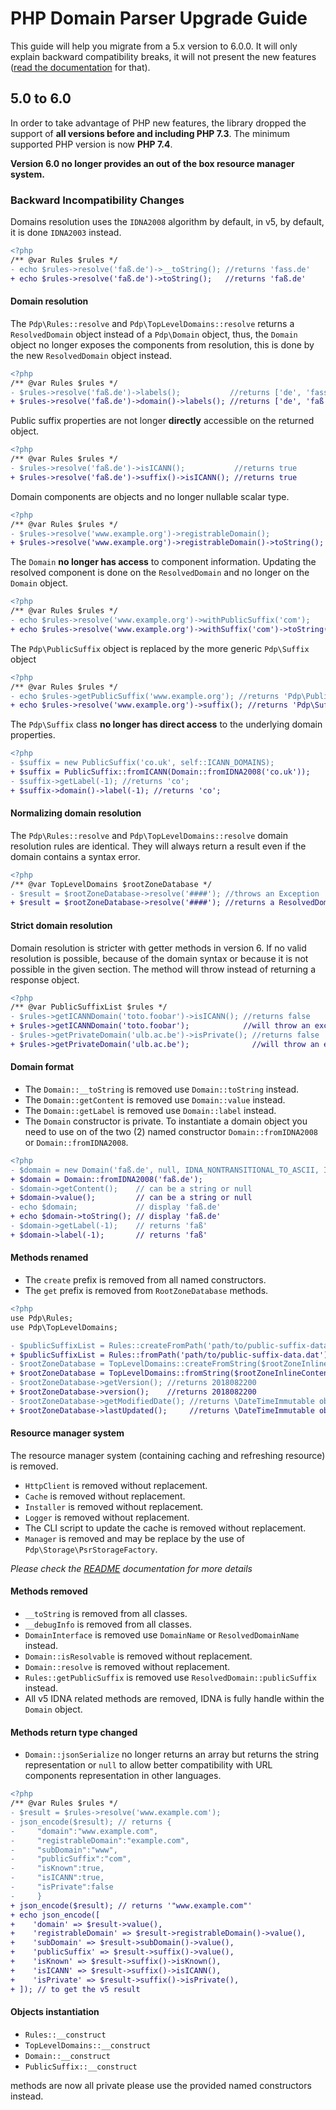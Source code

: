 # PHP Domain Parser Upgrade Guide

This guide will help you migrate from a 5.x version to 6.0.0. It will only 
explain backward compatibility breaks, it will not present the new features
([read the documentation](README.md) for that).

## 5.0 to 6.0

In order to take advantage of PHP new features, the library dropped the 
support of **all versions before and including PHP 7.3**. The minimum supported
PHP version is now **PHP 7.4**. 

**Version 6.0 no longer provides an out of the box resource manager system.**

### Backward Incompatibility Changes

Domains resolution uses the `IDNA2008` algorithm by default, in v5, 
by default, it is done `IDNA2003` instead.

```diff
<?php
/** @var Rules $rules */
- echo $rules->resolve('faß.de')->__toString(); //returns 'fass.de'
+ echo $rules->resolve('faß.de')->toString();   //returns 'faß.de'
```

#### Domain resolution

The `Pdp\Rules::resolve` and `Pdp\TopLevelDomains::resolve` returns a 
`ResolvedDomain` object instead of a `Pdp\Domain` object, thus, the `Domain` 
object no longer exposes the components from resolution, this is done by the 
new `ResolvedDomain` object instead.

```diff
<?php
/** @var Rules $rules */
- $rules->resolve('faß.de')->labels();           //returns ['de', 'fass']
+ $rules->resolve('faß.de')->domain()->labels(); //returns ['de', 'faß']
```

Public suffix properties are not longer **directly** accessible on the
returned object.

```diff
<?php
/** @var Rules $rules */
- $rules->resolve('faß.de')->isICANN();           //returns true
+ $rules->resolve('faß.de')->suffix()->isICANN(); //returns true
```

Domain components are objects and no longer nullable scalar type.

```diff
<?php
/** @var Rules $rules */
- $rules->resolve('www.example.org')->registrableDomain();             //returns 'example.org'
+ $rules->resolve('www.example.org')->registrableDomain()->toString(); //returns 'example.org'
```

The `Domain` **no longer has access** to component information. Updating
the resolved component is done on the `ResolvedDomain` and no longer on the
`Domain` object.

```diff
<?php
/** @var Rules $rules */
- echo $rules->resolve('www.example.org')->withPublicSuffix('com');       //returns 'example.com'
+ echo $rules->resolve('www.example.org')->withSuffix('com')->toString(); //returns 'example.com'
```

The `Pdp\PublicSuffix` object is replaced by the more generic `Pdp\Suffix` object

```diff
<?php
/** @var Rules $rules */
- echo $rules->getPublicSuffix('www.example.org'); //returns 'Pdp\PublicSuffix' instance
+ echo $rules->resolve('www.example.org')->suffix(); //returns 'Pdp\Suffix' instance
```

The `Pdp\Suffix` class **no longer has direct access** to the underlying domain properties.

```diff
<?php
- $suffix = new PublicSuffix('co.uk', self::ICANN_DOMAINS);
+ $suffix = PublicSuffix::fromICANN(Domain::fromIDNA2008('co.uk'));
- $suffix->getLabel(-1); //returns 'co';
+ $suffix->domain()->label(-1); //returns 'co';
```

#### Normalizing domain resolution

The `Pdp\Rules::resolve` and `Pdp\TopLevelDomains::resolve` domain resolution
rules are identical. They will always return a result even if the domain 
contains a syntax error. 

```diff
<?php
/** @var TopLevelDomains $rootZoneDatabase */
- $result = $rootZoneDatabase->resolve('####'); //throws an Exception
+ $result = $rootZoneDatabase->resolve('####'); //returns a ResolvedDomain object 
```

#### Strict domain resolution

Domain resolution is stricter with getter methods in version 6. If no
valid resolution is possible, because of the domain syntax or because
it is not possible in the given section. The method will throw instead 
of returning a response object.

```diff
<?php
/** @var PublicSuffixList $rules */
- $rules->getICANNDomain('toto.foobar')->isICANN(); //returns false
+ $rules->getICANNDomain('toto.foobar');            //will throw an exception 
- $rules->getPrivateDomain('ulb.ac.be')->isPrivate(); //returns false
+ $rules->getPrivateDomain('ulb.ac.be');              //will throw an exception 
```

#### Domain format

- The `Domain::__toString` is removed use `Domain::toString` instead.
- The `Domain::getContent` is removed use `Domain::value` instead.
- The `Domain::getLabel` is removed use `Domain::label` instead.
- The `Domain` constructor is private. To instantiate a domain object you
need to use on of the two (2) named constructor `Domain::fromIDNA2008` or 
`Domain::fromIDNA2008`.

```diff
<?php
- $domain = new Domain('faß.de', null, IDNA_NONTRANSITIONAL_TO_ASCII, IDNA_NONTRANSITIONAL_TO_UNICODE);
+ $domain = Domain::fromIDNA2008('faß.de');
- $domain->getContent();    // can be a string or null
+ $domain->value();         // can be a string or null
- echo $domain;             // display 'faß.de'
+ echo $domain->toString(); // display 'faß.de'
- $domain->getLabel(-1);    // returns 'faß'
+ $domain->label(-1);       // returns 'faß'
```

#### Methods renamed

- The `create` prefix is removed from all named constructors.
- The `get` prefix is removed from `RootZoneDatabase` methods.

```diff
<?php
use Pdp\Rules;
use Pdp\TopLevelDomains;

- $publicSuffixList = Rules::createFromPath('path/to/public-suffix-data.dat');
+ $publicSuffixList = Rules::fromPath('path/to/public-suffix-data.dat');
- $rootZoneDatabase = TopLevelDomains::createFromString($rootZoneInlineContent);
+ $rootZoneDatabase = TopLevelDomains::fromString($rootZoneInlineContent);
- $rootZoneDatabase->getVersion(); //returns 2018082200
+ $rootZoneDatabase->version();    //returns 2018082200
- $rootZoneDatabase->getModifiedDate(); //returns \DateTimeImmutable object
+ $rootZoneDatabase->lastUpdated();     //returns \DateTimeImmutable object
```

#### Resource manager system

The resource manager system (containing caching and refreshing resource) is removed.

- `HttpClient` is removed without replacement.
- `Cache` is removed without replacement.
- `Installer` is removed without replacement.
- `Logger` is removed without replacement.
- The CLI script to update the cache is removed without replacement. 
- `Manager` is removed and may be replace by the use of `Pdp\Storage\PsrStorageFactory`.

*Please check the [README](README.md) documentation for more details*

#### Methods removed

- `__toString` is removed from all classes.
- `__debugInfo` is removed from all classes.
- `DomainInterface` is removed use `DomainName` or `ResolvedDomainName` instead. 
- `Domain::isResolvable` is removed without replacement.
- `Domain::resolve` is removed without replacement.
- `Rules::getPublicSuffix` is removed use `ResolvedDomain::publicSuffix` instead. 
- All v5 IDNA related methods are removed, IDNA is fully handle within the `Domain` object.

#### Methods return type changed

- `Domain::jsonSerialize` no longer returns an array but returns the string
representation or `null` to allow better compatibility with URL components
representation in other languages.

```diff
<?php
/** @var Rules $rules */
- $result = $rules->resolve('www.example.com'); 
- json_encode($result); // returns {
-     "domain":"www.example.com",
-     "registrableDomain":"example.com",
-     "subDomain":"www",
-     "publicSuffix":"com",
-     "isKnown":true,
-     "isICANN":true,
-     "isPrivate":false
-     }
+ json_encode($result); // returns '"www.example.com"'
+ echo json_encode([
+    'domain' => $result->value(),
+    'registrableDomain' => $result->registrableDomain()->value(),
+    'subDomain' => $result->subDomain()->value(),
+    'publicSuffix' => $result->suffix()->value(),
+    'isKnown' => $result->suffix()->isKnown(),
+    'isICANN' => $result->suffix()->isICANN(),
+    'isPrivate' => $result->suffix()->isPrivate(),
+ ]); // to get the v5 result
```

#### Objects instantiation

- `Rules::__construct` 
- `TopLevelDomains::__construct` 
- `Domain::__construct` 
- `PublicSuffix::__construct`

methods are now all private please use the provided named constructors instead.
